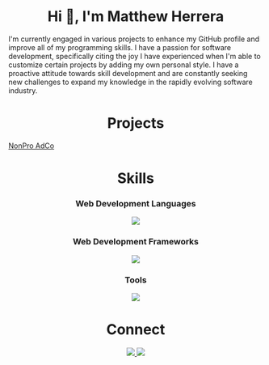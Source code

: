 <h1 align="center">Hi 👋, I'm Matthew Herrera</h1>
I'm currently engaged in various projects to enhance my GitHub profile and improve all of my programming skills. I have a passion for software development, specifically citing the joy I have experienced when I'm able to customize certain projects by adding my own personal style. I have a proactive attitude towards skill development and are constantly seeking new challenges to expand my knowledge in the rapidly evolving software industry.


<h1 align="center">Projects</h1>
 <a href="https://www.nonproadco.com/" target="_blank">NonPro AdCo</a>

                   
             
<h1 align="center">Skills</h1>





<h3 align="center">Web Development Languages</h3>

<p align="center">
  <a>
    <img src="https://skillicons.dev/icons?i=html,css,javascript,mysql" />
  </a>
</p>

<h3 align="center">Web Development Frameworks</h3>

<p align="center">
  <a>
    <img src="https://skillicons.dev/icons?i=react,jquery,express,tailwind" />
  </a>
</p>

<h3 align="center">Tools</h3>

<p align="center">
  <a>
    <img src="https://skillicons.dev/icons?i=vscode,nodejs,github,git" />
  </a>
</p>

<h1 align="center">Connect</h1>

<p align="center">
  <a href="https://twitter.com/MattHrr772757" target=blank_>
    <img src="https://skillicons.dev/icons?i=twitter" />
  </a>
  <a href="https://www.linkedin.com/in/matthew-herrera-806bb696/" target=blank_>
    <img src="https://skillicons.dev/icons?i=linkedin" />
  </a>
</p>
